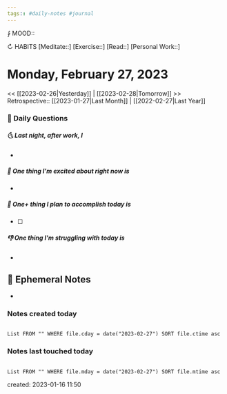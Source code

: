 ```yaml
---
tags:: #daily-notes #journal
---
```


⨑ MOOD::

↻ HABITS
[Meditate::]
[Exercise::]
[Read::]
[Personal Work::]

# Monday, February 27, 2023

<< [[2023-02-26|Yesterday]] | [[2023-02-28|Tomorrow]] >>
Retrospective:: [[2023-01-27|Last Month]] | [[2022-02-27|Last Year]]

### 📅 Daily Questions

##### 🌜 Last night, after work, I

-

##### 🙌 One thing I'm excited about right now is

-

##### 🚀 One+ thing I plan to accomplish today is

- [ ]

##### 👎 One thing I'm struggling with today is

-

## 📝 Ephemeral Notes

- 

### Notes created today

```dataview

List FROM "" WHERE file.cday = date("2023-02-27") SORT file.ctime asc

```

### Notes last touched today

```dataview

List FROM "" WHERE file.mday = date("2023-02-27") SORT file.mtime asc

```

created: 2023-01-16 11:50
